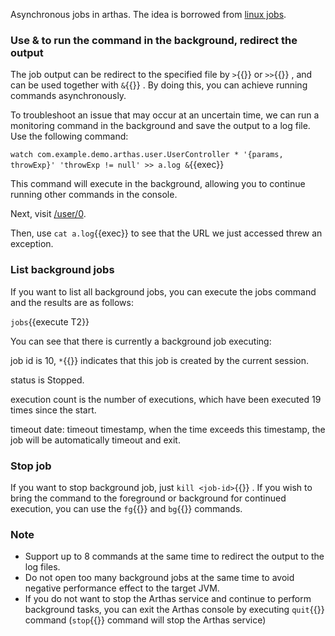 Asynchronous jobs in arthas. The idea is borrowed from [linux jobs](http://man7.org/linux/man-pages/man1/jobs.1p.html).

### Use & to run the command in the background, redirect the output

The job output can be redirect to the specified file by `>`{{}} or `>>`{{}} , and can be used together with `&`{{}} . By doing this, you can achieve running commands asynchronously.

To troubleshoot an issue that may occur at an uncertain time, we can run a monitoring command in the background and save the output to a log file. Use the following command:

`watch com.example.demo.arthas.user.UserController * '{params, throwExp}' 'throwExp != null' >> a.log &`{{exec}}

This command will execute in the background, allowing you to continue running other commands in the console.

Next, visit [/user/0]({{TRAFFIC_HOST1_80}}/user/0).

Then, use `cat a.log`{{exec}} to see that the URL we just accessed threw an exception.

### List background jobs

If you want to list all background jobs, you can execute the jobs command and the results are as follows:

`jobs`{{execute T2}}

You can see that there is currently a background job executing:

job id is 10, `*`{{}} indicates that this job is created by the current session.

status is Stopped.

execution count is the number of executions, which have been executed 19 times since the start.

timeout date: timeout timestamp, when the time exceeds this timestamp, the job will be automatically timeout and exit.

### Stop job

If you want to stop background job, just `kill <job-id>`{{}} .
If you wish to bring the command to the foreground or background for continued execution, you can use the `fg`{{}} and `bg`{{}} commands.

### Note

- Support up to 8 commands at the same time to redirect the output to the log files.
- Do not open too many background jobs at the same time to avoid negative performance effect to the target JVM.
- If you do not want to stop the Arthas service and continue to perform background tasks, you can exit the Arthas console by executing `quit`{{}} command (`stop`{{}} command will stop the Arthas service)
